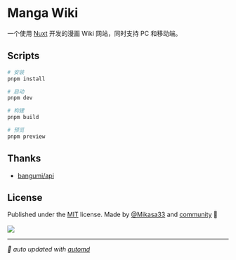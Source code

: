 # Manga Wiki

一个使用 [Nuxt](https://nuxt.com/) 开发的漫画 Wiki 网站，同时支持 PC 和移动端。

## Scripts

```bash
# 安装
pnpm install

# 启动
pnpm dev

# 构建
pnpm build

# 预览
pnpm preview
```

## Thanks

- [bangumi/api](https://github.com/bangumi/api/)

## License

<!-- automd:contributors author="Mikasa33" license="MIT" -->

Published under the [MIT](https://github.com/Mikasa33/manga-wiki/blob/main/LICENSE) license.
Made by [@Mikasa33](https://github.com/Mikasa33) and [community](https://github.com/Mikasa33/manga-wiki/graphs/contributors) 💛
<br><br>
<a href="https://github.com/Mikasa33/manga-wiki/graphs/contributors">
<img src="https://contrib.rocks/image?repo=Mikasa33/manga-wiki" />
</a>

<!-- /automd -->

<!-- automd:with-automd -->

---

_🤖 auto updated with [automd](https://automd.unjs.io)_

<!-- /automd -->
